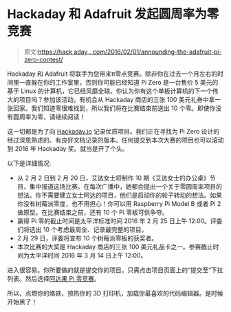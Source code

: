 # Hackaday 和 Adafruit 发起圆周率为零竞赛

> 原文:[https://hack aday . com/2016/02/01/announding-the-adafruit-pi-zero-contest/](https://hackaday.com/2016/02/01/announcing-the-adafruit-pi-zero-contest/)

Hackaday 和 Adafruit 将联手为您带来π零点竞赛。除非你在过去一个月左右的时间里一直躲在你的工作室里，否则你可能已经知道 Pi Zero 是一台售价 5 美元的基于 Linux 的计算机，它已经风靡全球。你认为你有这个单板计算机的下一个伟大的项目吗？参加该活动，有机会从 Hackaday 商店的三张 100 美元礼券中拿一张回家。我们知道零很难找到，所以我们将在比赛结束前送出 10 个零。即使你没有圆周率为零，请继续阅读！

这一切都是为了向 [Hackaday.io](https://hackaday.io) 记录优质项目。我们正在寻找为 Pi Zero 设计的经过深思熟虑的、有良好文档记录的版本。任何提交到本次大赛的项目也可以滚动到 2016 年 Hackaday 奖。就当是开了个头。

以下是详细情况:

*   从 2 月 2 日到 2 月 20 日，艾达女士将制作 10 期《艾达女士的办公桌》节目，集中报道这场比赛。在每次广播中，她都会提出一个关于零圆周率项目的想法。你不需要建立女士阿达的项目，他们是启动你的轮子转动的想法。如果你没有树莓派零度，也不用担心！你可以用 Raspberry Pi Model B 或者 Pi 2 做原型。在比赛结束之前，还有 10 个 Pi 零板可供争夺。
*   赢得 Pi 零的截止时间是太平洋标准时间 2016 年 2 月 25 日上午 12:00。评委们将选出 10 个考虑最周全、记录最完整的项目。
*   2 月 29 日，评委将宣布 10 个树莓派零板的获奖者。
*   本次比赛的大奖是 Hackaday 商店的三张 100 美元礼品卡之一。参赛截止时间为太平洋时间 2016 年 3 月 14 日上午 12:00。

进入很容易。你所要做的就是提交你的项目。只需点击项目页面上的“提交至”下拉列表。然后选择[阿达果 Pi 零竞赛](https://hackaday.io/contest/9326-adafruit-pi-zero-contest)。

所以，点燃你的烙铁，预热你的 3D 打印机，加载你最喜欢的代码编辑器。是时候开始黑了！